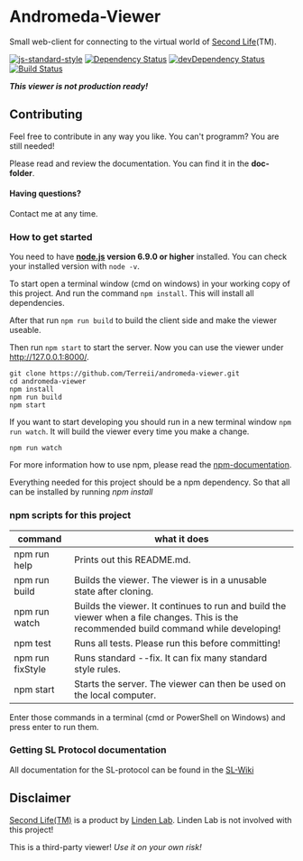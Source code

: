 # Andromeda-Viewer
Small web-client for connecting to the virtual world of [Second Life](https://secondlife.com)(TM).

[![js-standard-style](https://img.shields.io/badge/code%20style-standard-brightgreen.svg)](http://standardjs.com/)
[![Dependency Status](https://david-dm.org/Terreii/andromeda-viewer.svg)](https://david-dm.org/Terreii/andromeda-viewer)
[![devDependency Status](https://david-dm.org/Terreii/andromeda-viewer/dev-status.svg)](https://david-dm.org/Terreii/andromeda-viewer#info=devDependencies)
[![Build Status](https://travis-ci.org/Terreii/andromeda-viewer.svg?branch=master)](https://travis-ci.org/Terreii/andromeda-viewer)

_**This viewer is not production ready!**_

## Contributing
Feel free to contribute in any way you like. You can't programm? You are still needed!

Please read and review the documentation. You can find it in the **doc-folder**.

#### Having questions?
Contact me at any time.

### How to get started
You need to have **[node.js](https://nodejs.org/) version 6.9.0 or higher** installed. You can check your installed version with `node -v`.

To start open a terminal window (cmd on windows) in your working copy of this project. And run the command `npm install`. This will install all dependencies.

After that run `npm run build` to build the client side and make the viewer useable.

Then run `npm start` to start the server. Now you can use the viewer under http://127.0.0.1:8000/.

```
git clone https://github.com/Terreii/andromeda-viewer.git
cd andromeda-viewer
npm install
npm run build
npm start
```

If you want to start developing you should run in a new terminal window `npm run watch`. It will build the viewer every time you make a change.

```
npm run watch
```

For more information how to use npm, please read the [npm-documentation](https://docs.npmjs.com/).

Everything needed for this project should be a npm dependency. So that all can be installed by running _npm install_

### npm scripts for this project

command | what it does
--------|-------------
npm run help | Prints out this README.md.
npm run build | Builds the viewer. The viewer is in a unusable state after cloning.
npm run watch | Builds the viewer. It continues to run and build the viewer when a file changes. This is the recommended build command while developing!
npm test | Runs all tests. Please run this before committing!
npm run fixStyle | Runs standard --fix. It can fix many standard style rules.
npm start | Starts the server. The viewer can then be used on the local computer.

Enter those commands in a terminal (cmd or PowerShell on Windows) and press enter to run them.

### Getting SL Protocol documentation
All documentation for the SL-protocol can be found in the [SL-Wiki](http://wiki.secondlife.com/wiki/Protocol)

## Disclaimer
[Second Life(TM)](https://secondlife.com) is a product by [Linden Lab](http://www.lindenlab.com/). Linden Lab is not involved with this project!

This is a third-party viewer! _Use it on your own risk!_
